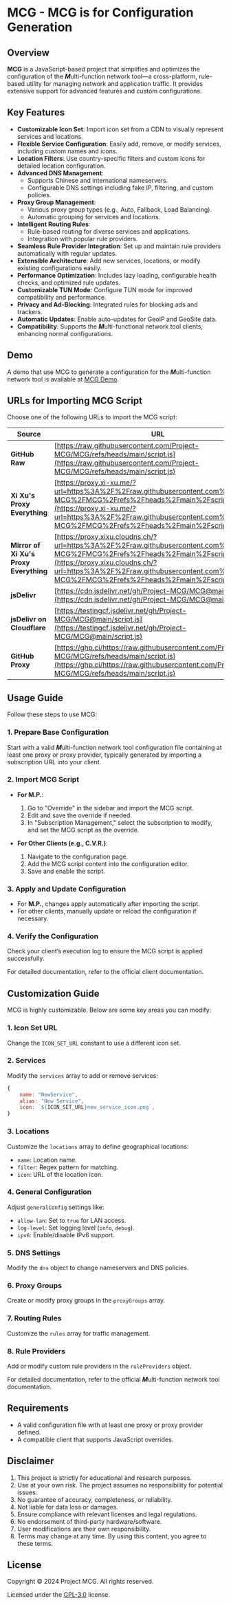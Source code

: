 # MCG - MCG is for Configuration Generation

## Overview

**MCG** is a JavaScript-based project that simplifies and optimizes the configuration of the ***M***ulti-function network tool—a cross-platform, rule-based utility for managing network and application traffic. It provides extensive support for advanced features and custom configurations.

## Key Features

- **Customizable Icon Set**: Import icon set from a CDN to visually represent services and locations.
- **Flexible Service Configuration**: Easily add, remove, or modify services, including custom names and icons.
- **Location Filters**: Use country-specific filters and custom icons for detailed location configuration.
- **Advanced DNS Management**:
  - Supports Chinese and international nameservers.
  - Configurable DNS settings including fake IP, filtering, and custom policies.
- **Proxy Group Management**:
  - Various proxy group types (e.g., Auto, Fallback, Load Balancing).
  - Automatic grouping for services and locations.
- **Intelligent Routing Rules**:
  - Rule-based routing for diverse services and applications.
  - Integration with popular rule providers.
- **Seamless Rule Provider Integration**: Set up and maintain rule providers automatically with regular updates.
- **Extensible Architecture**: Add new services, locations, or modify existing configurations easily.
- **Performance Optimization**: Includes lazy loading, configurable health checks, and optimized rule updates.
- **Customizable TUN Mode**: Configure TUN mode for improved compatibility and performance.
- **Privacy and Ad-Blocking**: Integrated rules for blocking ads and trackers.
- **Automatic Updates**: Enable auto-updates for GeoIP and GeoSite data.
- **Compatibility**: Supports the ***M***ulti-functional network tool clients, enhancing normal configurations.

## Demo

A demo that use MCG to generate a configuration for the ***M***ulti-function network tool is available at [MCG Demo](https://github.com/user-attachments/assets/20f69597-f637-4198-86c9-b11a1a520ed3).

## URLs for Importing MCG Script

Choose one of the following URLs to import the MCG script:

| Source | URL |
| ------------------------- | --- |
| **GitHub Raw** | [https://raw.githubusercontent.com/Project-MCG/MCG/refs/heads/main/script.js](https://raw.githubusercontent.com/Project-MCG/MCG/refs/heads/main/script.js) |
| **Xi Xu's Proxy Everything** | [https://proxy.xi-xu.me/?url=https%3A%2F%2Fraw.githubusercontent.com%2FProject-MCG%2FMCG%2Frefs%2Fheads%2Fmain%2Fscript.js](https://proxy.xi-xu.me/?url=https%3A%2F%2Fraw.githubusercontent.com%2FProject-MCG%2FMCG%2Frefs%2Fheads%2Fmain%2Fscript.js) |
| **Mirror of Xi Xu's Proxy Everything** | [https://proxy.xixu.cloudns.ch/?url=https%3A%2F%2Fraw.githubusercontent.com%2FProject-MCG%2FMCG%2Frefs%2Fheads%2Fmain%2Fscript.js](https://proxy.xixu.cloudns.ch/?url=https%3A%2F%2Fraw.githubusercontent.com%2FProject-MCG%2FMCG%2Frefs%2Fheads%2Fmain%2Fscript.js) |
| **jsDelivr** | [https://cdn.jsdelivr.net/gh/Project-MCG/MCG@main/script.js](https://cdn.jsdelivr.net/gh/Project-MCG/MCG@main/script.js) |
| **jsDelivr on Cloudflare** | [https://testingcf.jsdelivr.net/gh/Project-MCG/MCG@main/script.js](https://testingcf.jsdelivr.net/gh/Project-MCG/MCG@main/script.js) |
| **GitHub Proxy** | [https://ghp.ci/https://raw.githubusercontent.com/Project-MCG/MCG/refs/heads/main/script.js](https://ghp.ci/https://raw.githubusercontent.com/Project-MCG/MCG/refs/heads/main/script.js) |

## Usage Guide

Follow these steps to use MCG:

### 1. Prepare Base Configuration

Start with a valid ***M***ulti-function network tool configuration file containing at least one proxy or proxy provider, typically generated by importing a subscription URL into your client.

### 2. Import MCG Script

- **For M.P.**:
  1. Go to "Override" in the sidebar and import the MCG script.
  2. Edit and save the override if needed.
  3. In "Subscription Management," select the subscription to modify, and set the MCG script as the override.
  
- **For Other Clients (e.g., C.V.R.)**:
  1. Navigate to the configuration page.
  2. Add the MCG script content into the configuration editor.
  3. Save and enable the script.

### 3. Apply and Update Configuration

- For **M.P.**, changes apply automatically after importing the script.
- For other clients, manually update or reload the configuration if necessary.

### 4. Verify the Configuration

Check your client’s execution log to ensure the MCG script is applied successfully.

For detailed documentation, refer to the official client documentation.

## Customization Guide

MCG is highly customizable. Below are some key areas you can modify:

### 1. **Icon Set URL**

Change the `ICON_SET_URL` constant to use a different icon set.

### 2. **Services**

Modify the `services` array to add or remove services:

```javascript
{
    name: "NewService",
    alias: "New Service",
    icon: `${ICON_SET_URL}new_service_icon.png`,
}
```

### 3. **Locations**

Customize the `locations` array to define geographical locations:

- `name`: Location name.
- `filter`: Regex pattern for matching.
- `icon`: URL of the location icon.

### 4. **General Configuration**

Adjust `generalConfig` settings like:

- `allow-lan`: Set to `true` for LAN access.
- `log-level`: Set logging level (`info`, `debug`).
- `ipv6`: Enable/disable IPv6 support.

### 5. **DNS Settings**

Modify the `dns` object to change nameservers and DNS policies.

### 6. **Proxy Groups**

Create or modify proxy groups in the `proxyGroups` array.

### 7. **Routing Rules**

Customize the `rules` array for traffic management.

### 8. **Rule Providers**

Add or modify custom rule providers in the `ruleProviders` object.

For detailed documentation, refer to the official ***M***ulti-function network tool documentation.

## Requirements

- A valid configuration file with at least one proxy or proxy provider defined.
- A compatible client that supports JavaScript overrides.

## Disclaimer

1. This project is strictly for educational and research purposes.
2. Use at your own risk. The project assumes no responsibility for potential issues.
3. No guarantee of accuracy, completeness, or reliability.
4. Not liable for data loss or damages.
5. Ensure compliance with relevant licenses and legal regulations.
6. No endorsement of third-party hardware/software.
7. User modifications are their own responsibility.
8. Terms may change at any time. By using this content, you agree to these terms.

## License

Copyright &copy; 2024 Project MCG. All rights reserved.

Licensed under the [GPL-3.0](https://github.com/Project-MCG/MCG/blob/main/LICENSE) license.  
